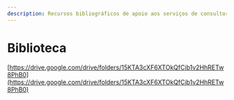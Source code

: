 ```yaml
---
description: Recursos bibliográficos de apoio aos serviços de consultoria
---
```


# Biblioteca

[https://drive.google.com/drive/folders/15KTA3cXF6XTOkQfCib1v2HhRETw8PhB0](https://drive.google.com/drive/folders/15KTA3cXF6XTOkQfCib1v2HhRETw8PhB0)
